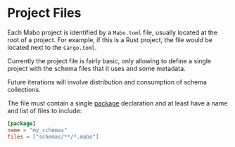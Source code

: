 # Project Files

Each Mabo project is identified by a `Mabo.toml` file, usually located at the root of a project. For example, if this is a Rust project, the file would be located next to the `Cargo.toml`.

Currently the project file is fairly basic, only allowing to define a single project with the schema files that it uses and some metadata.

Future iterations will involve distribution and consumption of schema collections.

The file must contain a single [package](./packages) declaration and at least have a name and list of files to include:

```toml
[package]
name = "my_schemas"
files = ["schemas/**/*.mabo"]
```
